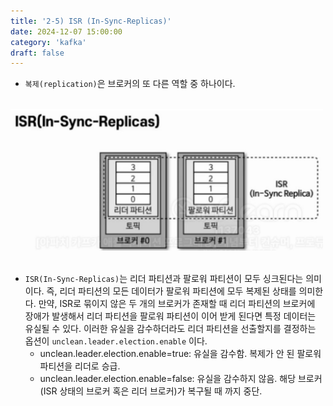 ```yaml
---
title: '2-5) ISR (In-Sync-Replicas)'
date: 2024-12-07 15:00:00
category: 'kafka'
draft: false
---
```


- `복제(replication)`은 브로커의 또 다른 역할 중 하나이다.

</br>

<div align="left">
  <img src="./images/스크린샷 2024-12-07 오후 2.43.26.png" width="500px" />
</div>

</br>

- `ISR(In-Sync-Replicas)`는 리더 파티션과 팔로워 파티션이 모두 싱크된다는 의미이다. 즉, 리더 파티션의 모든 데이터가 팔로워 파티션에 모두 복제된 상태를 의미한다. 만약, ISR로 묶이지 않은 두 개의 브로커가 존재할 때 리더 파티션의 브로커에 장애가 발생해서 리더 파티션을 팔로워 파티션이 이어 받게 된다면 특정 데이터는 유실될 수 있다. 이러한 유실을 감수하더라도 리더 파티션을 선출할지를 결정하는 옵션이 `unclean.leader.election.enable` 이다.
	- unclean.leader.election.enable=true: 유실을 감수함. 복제가 안 된 팔로워 파티션을 리더로 승급.
	- unclean.leader.election.enable=false: 유실을 감수하지 않음. 해당 브로커(ISR 상태의 브로커 혹은 리더 브로커)가 복구될 때 까지 중단.